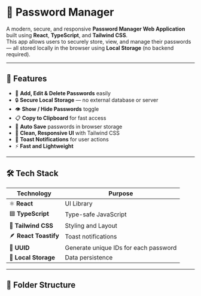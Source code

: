 # 🔐 Password Manager

A modern, secure, and responsive **Password Manager Web Application** built using **React**, **TypeScript**, and **Tailwind CSS**.  
This app allows users to securely store, view, and manage their passwords — all stored locally in the browser using **Local Storage** (no backend required).

---

## 🚀 Features

- 🧠 **Add, Edit & Delete Passwords** easily  
- 🔒 **Secure Local Storage** — no external database or server  
- 👁️ **Show / Hide Passwords** toggle  
- 📋 **Copy to Clipboard** for fast access  
- 💾 **Auto Save** passwords in browser storage  
- 🎨 **Clean, Responsive UI** with Tailwind CSS  
- 🔔 **Toast Notifications** for user actions  
- ⚡ **Fast and Lightweight**

---

## 🛠️ Tech Stack

| Technology | Purpose |
|-------------|----------|
| ⚛️ **React** | UI Library |
| 🟦 **TypeScript** | Type-safe JavaScript |
| 🎨 **Tailwind CSS** | Styling and Layout |
| 🪶 **React Toastify** | Toast notifications |
| 🧩 **UUID** | Generate unique IDs for each password |
| 💾 **Local Storage** | Data persistence |

---

## 📁 Folder Structure

